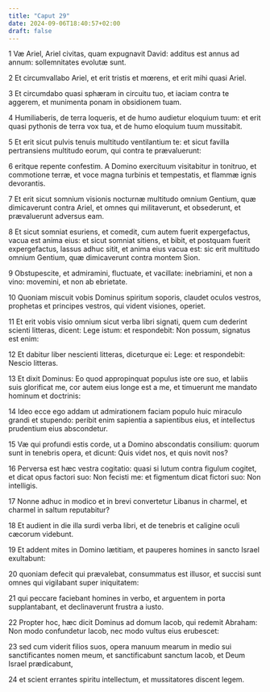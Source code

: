```yaml
---
title: "Caput 29"
date: 2024-09-06T18:40:57+02:00
draft: false
---
```




1 Væ Ariel, Ariel civitas, quam expugnavit David: additus est annus ad annum: sollemnitates evolutæ sunt.

2 Et circumvallabo Ariel, et erit tristis et mœrens, et erit mihi quasi Ariel.

3 Et circumdabo quasi sphæram in circuitu tuo, et iaciam contra te aggerem, et munimenta ponam in obsidionem tuam.

4 Humiliaberis, de terra loqueris, et de humo audietur eloquium tuum: et erit quasi pythonis de terra vox tua, et de humo eloquium tuum mussitabit.

5 Et erit sicut pulvis tenuis multitudo ventilantium te: et sicut favilla pertransiens multitudo eorum, qui contra te prævaluerunt:

6 eritque repente confestim. A Domino exercituum visitabitur in tonitruo, et commotione terræ, et voce magna turbinis et tempestatis, et flammæ ignis devorantis.

7 Et erit sicut somnium visionis nocturnæ multitudo omnium Gentium, quæ dimicaverunt contra Ariel, et omnes qui militaverunt, et obsederunt, et prævaluerunt adversus eam.

8 Et sicut somniat esuriens, et comedit, cum autem fuerit expergefactus, vacua est anima eius: et sicut somniat sitiens, et bibit, et postquam fuerit expergefactus, lassus adhuc sitit, et anima eius vacua est: sic erit multitudo omnium Gentium, quæ dimicaverunt contra montem Sion.

9 Obstupescite, et admiramini, fluctuate, et vacillate: inebriamini, et non a vino: movemini, et non ab ebrietate.

10 Quoniam miscuit vobis Dominus spiritum soporis, claudet oculos vestros, prophetas et principes vestros, qui vident visiones, operiet.

11 Et erit vobis visio omnium sicut verba libri signati, quem cum dederint scienti litteras, dicent: Lege istum: et respondebit: Non possum, signatus est enim:

12 Et dabitur liber nescienti litteras, diceturque ei: Lege: et respondebit: Nescio litteras.

13 Et dixit Dominus: Eo quod appropinquat populus iste ore suo, et labiis suis glorificat me, cor autem eius longe est a me, et timuerunt me mandato hominum et doctrinis:

14 Ideo ecce ego addam ut admirationem faciam populo huic miraculo grandi et stupendo: peribit enim sapientia a sapientibus eius, et intellectus prudentium eius abscondetur.

15 Væ qui profundi estis corde, ut a Domino abscondatis consilium: quorum sunt in tenebris opera, et dicunt: Quis videt nos, et quis novit nos?

16 Perversa est hæc vestra cogitatio: quasi si lutum contra figulum cogitet, et dicat opus factori suo: Non fecisti me: et figmentum dicat fictori suo: Non intelligis.

17 Nonne adhuc in modico et in brevi convertetur Libanus in charmel, et charmel in saltum reputabitur?

18 Et audient in die illa surdi verba libri, et de tenebris et caligine oculi cæcorum videbunt.

19 Et addent mites in Domino lætitiam, et pauperes homines in sancto Israel exultabunt:

20 quoniam defecit qui prævalebat, consummatus est illusor, et succisi sunt omnes qui vigilabant super iniquitatem:

21 qui peccare faciebant homines in verbo, et arguentem in porta supplantabant, et declinaverunt frustra a iusto.

22 Propter hoc, hæc dicit Dominus ad domum Iacob, qui redemit Abraham: Non modo confundetur Iacob, nec modo vultus eius erubescet:

23 sed cum viderit filios suos, opera manuum mearum in medio sui sanctificantes nomen meum, et sanctificabunt sanctum Iacob, et Deum Israel prædicabunt,

24 et scient errantes spiritu intellectum, et mussitatores discent legem.

